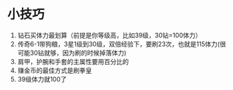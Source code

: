 # 小技巧

1. 钻石买体力最划算（前提是你等级高，比如39级，30钻=100体力） 
2. 传奇6-1带狗粮，3星1级到30级，双倍经验下，要刷23次，也就是115体力\(很可能30钻就够，因为刷的时候掉落体力\)
3. 肩甲，护腕和手套的主属性要用百分比的
4. 赚金币的最佳方式是刷拳皇
5. 39级体力就100了

